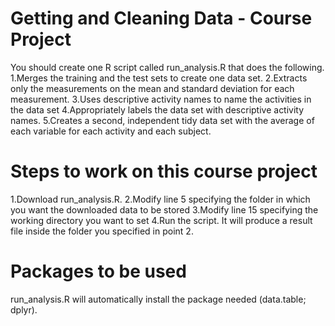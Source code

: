 

Getting and Cleaning Data - Course Project
========================================

You should create one R script called run_analysis.R that does the following.
1.Merges the training and the test sets to create one data set.
2.Extracts only the measurements on the mean and standard deviation for each measurement.
3.Uses descriptive activity names to name the activities in the data set
4.Appropriately labels the data set with descriptive activity names.
5.Creates a second, independent tidy data set with the average of each variable for each activity and each subject.


# Steps to work on this course project
1.Download run_analysis.R.
2.Modify line 5 specifying the folder in which you want the downloaded data to be stored
3.Modify line 15 specifying the working directory you want to set
4.Run the script. It will produce a result file inside the folder you specified in point 2.

# Packages to be used
run_analysis.R will automatically install the package needed (data.table; dplyr).